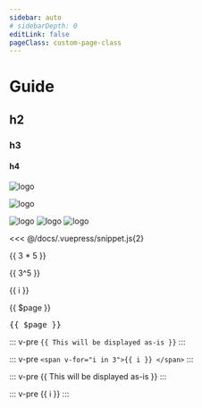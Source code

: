 ```yaml
---
sidebar: auto
# sidebarDepth: 0
editLink: false
pageClass: custom-page-class
---
```



# Guide

## h2

### h3

#### h4


![logo](~@public/logo-chrome.png)

![logo](vuepresstest/~@public/logo-chrome.png)


<img src="~@public/logo-chrome.png" alt="logo">

<img src="vuepresstest/~@public/logo-chrome.png" alt="logo">

<img :src="$withBase('~@public/logo-chrome.png')" alt="logo">


<<< @/docs/.vuepress/snippet.js{2}


{{ 3 * 5 }}

{{ 3^5 }}


<span v-for="i in 3">{{ i }} </span>


{{ $page }}

<pre class="language-js">
{{ $page }}
</pre>

::: v-pre
`{{ This will be displayed as-is }}`
:::

::: v-pre
`<span v-for="i in 3">{{ i }} </span>`
:::         

::: v-pre
{{ This will be displayed as-is }}
:::

::: v-pre
<span v-for="i in 3">{{ i }} </span>
:::                

<Foo/>
<a-b/>

<style lang="scss">
 .title {
    font-size: 20px;
}
</style>